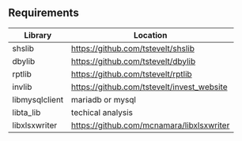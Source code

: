 ## Requirements
Library | Location
--------|---------------------------------------
shslib |https://github.com/tstevelt/shslib
dbylib |https://github.com/tstevelt/dbylib
rptlib |https://github.com/tstevelt/rptlib
invlib |https://github.com/tstevelt/invest_website
libmysqlclient |mariadb or mysql
libta_lib |techical analysis
libxlsxwriter |https://github.com/mcnamara/libxlsxwriter
